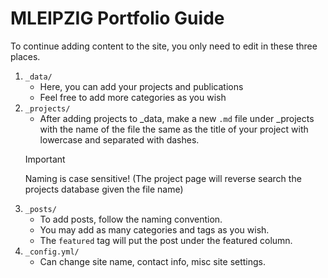 # MLEIPZIG Portfolio Guide

To continue adding content to the site, you only need to edit in these three places.

1. `_data/`
    * Here, you can add your projects and publications
    * Feel free to add more categories as you wish
2. `_projects/`
    * After adding projects to _data, make a new `.md` file under _projects with the name of the file the same as the title of your project with lowercase and separated with dashes. 
    > [!IMPORTANT]
    > Naming is case sensitive! (The project page will reverse search the projects database given the file name)
3. `_posts/`
    * To add posts, follow the naming convention.
    * You may add as many categories and tags as you wish.
    * The `featured` tag will put the post under the featured column.
4. `_config.yml/`
    * Can change site name, contact info, misc site settings.